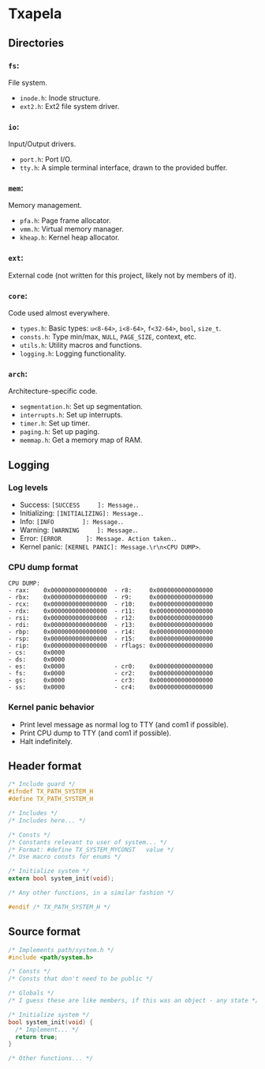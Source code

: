 # Txapela
## Directories
### `fs`:
File system.
- `inode.h`:        Inode structure.
- `ext2.h`:         Ext2 file system driver.
### `io`:
Input/Output drivers.
- `port.h`:         Port I/O.
- `tty.h`:          A simple terminal interface, drawn to the provided buffer.
### `mem`:
Memory management.
- `pfa.h`:          Page frame allocator.
- `vmm.h`:          Virtual memory manager.
- `kheap.h`:        Kernel heap allocator.
### `ext`:
External code (not written for this project, likely not by members of it).
### `core`:
Code used almost everywhere.
- `types.h`:        Basic types: `u<8-64>`, `i<8-64>`, `f<32-64>`, `bool`, `size_t`.
- `consts.h`:       Type min/max, `NULL`, `PAGE_SIZE`, context, etc.
- `utils.h`:        Utility macros and functions.
- `logging.h`:      Logging functionality.
### `arch`:
Architecture-specific code.
- `segmentation.h`: Set up segmentation.
- `interrupts.h`:   Set up interrupts.
- `timer.h`:        Set up timer.
- `paging.h`:       Set up paging.
- `memmap.h`:       Get a memory map of RAM.
## Logging
### Log levels
- Success:      `[SUCCESS     ]: Message.`.
- Initializing: `[INITIALIZING]: Message.`.
- Info:         `[INFO        ]: Message.`.
- Warning:      `[WARNING     ]: Message.`.
- Error:        `[ERROR       ]: Message. Action taken.`.
- Kernel panic: `[KERNEL PANIC]: Message.\r\n<CPU DUMP>`.
### CPU dump format
```
CPU DUMP:
- rax:    0x0000000000000000  - r8:     0x0000000000000000
- rbx:    0x0000000000000000  - r9:     0x0000000000000000
- rcx:    0x0000000000000000  - r10:    0x0000000000000000
- rdx:    0x0000000000000000  - r11:    0x0000000000000000
- rsi:    0x0000000000000000  - r12:    0x0000000000000000
- rdi:    0x0000000000000000  - r13:    0x0000000000000000
- rbp:    0x0000000000000000  - r14:    0x0000000000000000
- rsp:    0x0000000000000000  - r15:    0x0000000000000000
- rip:    0x0000000000000000  - rflags: 0x0000000000000000
- cs:     0x0000
- ds:     0x0000
- es:     0x0000              - cr0:    0x0000000000000000
- fs:     0x0000              - cr2:    0x0000000000000000
- gs:     0x0000              - cr3:    0x0000000000000000
- ss:     0x0000              - cr4:    0x0000000000000000
```
### Kernel panic behavior
- Print level message as normal log to TTY (and com1 if possible).
- Print CPU dump to TTY (and com1 if possible).
- Halt indefinitely.
## Header format
```c
/* Include guard */
#ifndef TX_PATH_SYSTEM_H
#define TX_PATH_SYSTEM_H

/* Includes */
/* Includes here... */

/* Consts */
/* Constants relevant to user of system... */
/* Format: #define TX_SYSTEM_MYCONST   value */
/* Use macro consts for enums */

/* Initialize system */
extern bool system_init(void);

/* Any other functions, in a similar fashion */

#endif /* TX_PATH_SYSTEM_H */
```
## Source format
```c
/* Implements path/system.h */
#include <path/system.h>

/* Consts */
/* Consts that don't need to be public */

/* Globals */
/* I guess these are like members, if this was an object - any state */

/* Initialize system */
bool system_init(void) {
  /* Implement... */
  return true;
}

/* Other functions... */
```
